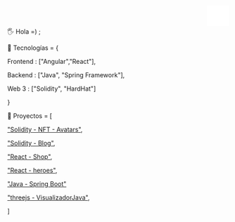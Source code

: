 <div align="right">
  <img src="https://raw.githubusercontent.com/r32mcastillo/reactpractico/main/src/assets/logos/log-2.png" alt="logo" width="50" height="auto" />
</div>
&#128400; Hola =) ;

&#128295; Tecnologías = {

Frontend : ["Angular","React"],

Backend  : ["Java", "Spring Framework"],

Web 3    : ["Solidity", "HardHat"]

}

&#127912; Proyectos = [

<a href="https://r32mcastillo.github.io/eth-nft/">"Solidity - NFT - Avatars"</a>,

<a href="https://r32mcastillo.github.io/eth-blog/">"Solidity - Blog"</a>,

<a href="https://r32mcastillo.github.io/reactpractico/">"React - Shop"</a>,

<a href="https://r32mcastillo.github.io/react-heroes/">"React - heroes"</a>,

<a href="https://spring-boot2-heroku-mg.herokuapp.com/">"Java - Spring Boot"</a>

<a href="https://r32mcastillo.github.io/threejsVisualizadorJava/">"threejs - VisualizadorJava"</a>,

]

